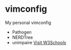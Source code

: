 # vimconfig

My personal vimconfig
* Pathogen
* NERDTree
* unimpaire
<a href="https://www.w3schools.com">Visit W3Schools</a>
